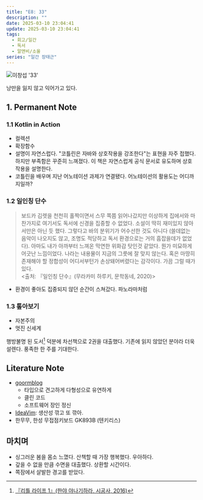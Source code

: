 ```yaml
---
title: "E8: 33"
description: ""
date: 2025-03-10 23:04:41
update: 2025-03-10 23:04:41
tags:
  - 회고/일간
  - 독서
  - 알앤비/소울
series: "일간 장태근" 
---
```


![이창섭 '33'](4106536.jpg)

낭만을 잃지 않고 익어가고 있다.

## 1. Permanent Note

### 1.1 Kotlin in Action

- 컬렉션
- 확장함수
- 설명이 자연스럽다. "코틀린은 자바와 상호작용을 강조한다"는 표현을 자주 접했다. 하지만 부족함은 꾸준히 느껴졌다. 이 책은 자연스럽게 공식 문서로
  유도하며 상호작용을 설명한다.
- 코틀린을 배우며 지난 어노테이션 과제가 연결됐다. 어노테이션의 활용도는 어디까지일까?

### 1.2 일인칭 단수

> 보드카 김렛을 천천히 홀짝이면서 스무 쪽쯤 읽어나갔지만 이상하게 집에서와 마찬가지로 여기서도
> 독서에 신경을 집중할 수 없었다. 소설이 딱히 재미있지 않아서만은 아닌 듯 했다. 그렇다고 바의 분위기가 어수선한 것도 아니다
> (쓸데없는 음악이 나오지도 않고, 조명도 적당하고 독서 환경으로는 거의 흠잡을데가 없었다). 아마도 내가 아까부터 느껴온 막연한 위화감 탓인것 같았다.
> 뭔가 미묘하게 어긋난 느낌이었다. 나라는 내용물이 지금의 그릇에 잘 맞지 않는다. 혹은 마땅히 존재해야 할 정합성이 어디서부턴가 손상돼어버렸다는 감각이다.
> 가끔 그럴 때가 있다.<br>
> <출처: 『일인칭 단수』(무라카미 하루키, 문학동네, 2020)>

- 환경이 좋아도 집중되지 않던 순간이 스쳐갔다. 파노라마처럼

### 1.3 톺아보기

- 자본주의
- 멋진 신세계

행방불명 된 도서[^1] 덕분에 차선책으로 2권을 대출했다. 기존에 읽지 않았던 분야라 더욱 설렌다. 풍족한 한 주를 기대한다.

## Literature Note

- [goormblog](https://blog.goorm.io/commit/)
    - 타입으로 견고하게 다형성으로 유연하게
    - 클린 코드
    - 소프트웨어 장인 정신
- [IdeaVim](https://blog.jetbrains.com/ko/webstorm/2022/11/ideavim-in-webstorm/): 생산성 깎고 또 깎아.
- 한무무, 한성 무접점키보드 GK893B (텐키리스)

## 마치며

- 싱그러운 봄을 몸소 느꼈다. 산책할 때 가장 행복했다. 우아하다.
- 갚을 수 없을 만큼 수면을 대출했다. 상환할 시간이다.
- 쪽잠에서 살발한 경고를 받았다.

[^1]: [『리틀 라이프 1』(한야 야나기하라, 시공사, 2016)](https://product.kyobobook.co.kr/detail/S000000733954)